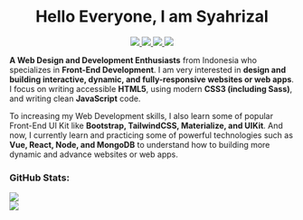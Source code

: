 <h1 align="center">
  Hello Everyone, I am Syahrizal
</h1>

<p align="center">
  <a href="https://www.linkedin.com/in/syahrizaldev">
    <img src="https://img.shields.io/badge/LinkedIn-0077B5?style=for-the-badge&logo=linkedin&logoColor=white">
  </a>
  <a href="https://twitter.com/syahrizaldev">
    <img src="https://img.shields.io/badge/Twitter-1DA1F2?style=for-the-badge&logo=twitter&logoColor=white">
  </a>
  <a href="https://instagram.com/syahrizaldev">
    <img src="https://img.shields.io/badge/Instagram-E4405F?style=for-the-badge&logo=instagram&logoColor=white">        
  </a>
  <a href="">
    <img src="https://img.shields.io/badge/Portfolio-330F63?style=for-the-badge&logo=google&logoColor=white">
  </a>
</p>

**A Web Design and Development Enthusiasts** from Indonesia who specializes in **Front-End Development**. I am very interested in **design and building interactive, dynamic, and fully-responsive websites or web apps**. I focus on writing accessible **HTML5**, using modern **CSS3 (including Sass)**, and writing clean **JavaScript** code.

To increasing my Web Development skills, I also learn some of popular Front-End UI Kit like **Bootstrap, TailwindCSS, Materialize, and UIKit**. And now, I currently learn and practicing some of powerful technologies such as **Vue, React, Node, and MongoDB** to understand how to building more dynamic and advance websites or web apps.

### GitHub Stats:

<div>
  <a href="https://github.com/syahrizaldev">
    <img src="https://github-readme-stats.vercel.app/api?username=syahrizaldev&text_color=4189ff&hide=stars&hide_border=true&show_icons=true&theme=dark" >
  </a>
  <br>
  <a href="https://github.com/syahrizaldev">
    <img src="https://github-readme-stats.vercel.app/api/top-langs/?username=syahrizaldev&langs_count=7&layout=compact&hide_border=true&card_width=445&theme=dark">
  </a>
</div>
